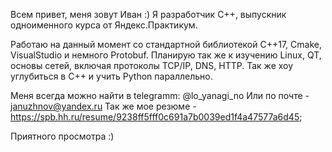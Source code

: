 Всем привет, меня зовут Иван :)
Я разработчик С++, выпускник одноименного курса от Яндекс.Практикум.

Работаю на данный момент со стандартной библиотекой C++17, Cmake, VisualStudio и немного Protobuf.
Планирую так же к изучению Linux, QT, основы сетей, включая протоколы TCP/IP, DNS, HTTP.
Так же хоу углубиться в С++ и учить Python параллельно.

Меня всегда можно найти в telegramm: @lo_yanagi_no
Или по почте - januzhnov@yandex.ru
Так же мое резюме - https://spb.hh.ru/resume/9238ff5fff0c691a7b0039ed1f4a47577a6d45;

Приятного просмотра :)

